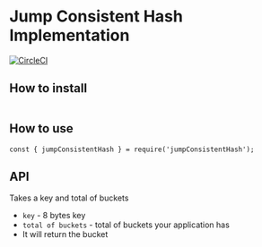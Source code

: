 # Jump Consistent Hash Implementation

[![CircleCI](https://circleci.com/gh/libterty/jump_consistent_hash/tree/master.svg?style=svg)](https://circleci.com/gh/libterty/jump_consistent_hash/tree/master)

## How to install
```

```

## How to use
```
const { jumpConsistentHash } = require('jumpConsistentHash');
```

## API
Takes a key and total of buckets

* `key` - 8 bytes key
* `total of buckets` - total of buckets your application has
* It will return the bucket